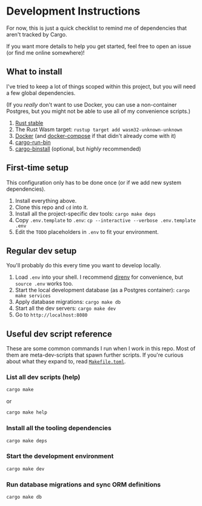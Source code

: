 # Development Instructions

For now, this is just a quick checklist to remind me of dependencies that
aren't tracked by Cargo.

If you want more details to help you get started, feel free to open an issue
(or find me online somewhere)!

## What to install

I've tried to keep a lot of things scoped within this project, but you will
need a few global dependencies.

(If you _really_ don't want to use Docker, you can use a non-container
Postgres, but you might not be able to use all of my convenience scripts.)

1. [Rust stable]
2. The Rust Wasm target: `rustup target add wasm32-unknown-unknown`
3. [Docker] (and [docker-compose] if that didn't already come with it)
4. [cargo-run-bin]
5. [cargo-binstall] (optional, but _highly_ recommended)

[Rust stable]: https://www.rust-lang.org/tools/install
[Docker]: https://www.rust-lang.org/tools/install
[docker-compose]: https://docs.docker.com/compose/install/
[cargo-run-bin]: https://github.com/dustinblackman/cargo-run-bin?tab=readme-ov-file#install
[cargo-binstall]: https://crates.io/crates/cargo-binstall

## First-time setup

This configuration only has to be done once (or if we add new system dependencies).

1. Install everything above.
3. Clone this repo and `cd` into it.
2. Install all the project-specific dev tools: `cargo make deps`
4. Copy `.env.template` to `.env`: `cp --interactive --verbose .env.template .env`
5. Edit the `TODO` placeholders in `.env` to fit your environment.

## Regular dev setup

You'll probably do this every time you want to develop locally.

1. Load `.env` into your shell. I recommend [direnv] for convenience, but `source .env` works too.
2. Start the local development database (as a Postgres container): `cargo make services`
3. Apply database migrations: `cargo make db`
4. Start all the dev servers: `cargo make dev`
5. Go to `http://localhost:8080`

[direnv]: https://direnv.net/

## Useful dev script reference

These are some common commands I run when I work in this repo. Most of them are
meta-dev-scripts that spawn further scripts. If you're curious about what they
expand to, read [`Makefile.toml`](Makefile.toml).

### List all dev scripts (help)

```bash
cargo make
```

or

```bash
cargo make help
```

### Install all the tooling dependencies

```bash
cargo make deps
```

### Start the development environment

```bash
cargo make dev
```

### Run database migrations and sync ORM definitions

```bash
cargo make db
```
